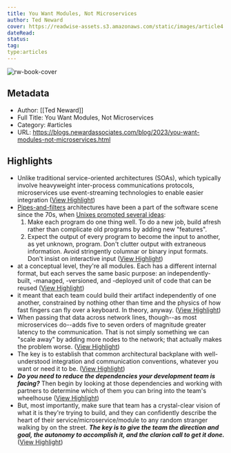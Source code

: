 ```yaml
---
title: You Want Modules, Not Microservices
author: Ted Neward
cover: https://readwise-assets.s3.amazonaws.com/static/images/article4.6bc1851654a0.png
dateRead: 
status: 
tag: 
type:articles
---
```

![rw-book-cover](https://readwise-assets.s3.amazonaws.com/static/images/article4.6bc1851654a0.png)

## Metadata
- Author: [[Ted Neward]]
- Full Title: You Want Modules, Not Microservices
- Category: #articles
- URL: https://blogs.newardassociates.com/blog/2023/you-want-modules-not-microservices.html

## Highlights
- Unlike traditional service-oriented architectures (SOAs), which typically involve heavyweight inter-process communications protocols, microservices use event-streaming technologies to enable easier integration ([View Highlight](https://read.readwise.io/read/01gnwndyj7y1sgh0wepgpba1zv))
- [Pipes-and-filters](http://blogs.newardassociates.com/patterns/behavioral/PipesAndFilters) architectures have been a part of the software scene since the 70s, when [Unixes promoted several ideas](https://en.wikipedia.org/wiki/Unix_philosophy):
  1. Make each program do one thing well. To do a new job, build afresh rather than complicate old programs by adding new "features".
  2. Expect the output of every program to become the input to another, as yet unknown, program. Don't clutter output with extraneous information. Avoid stringently columnar or binary input formats. Don't insist on interactive input ([View Highlight](https://read.readwise.io/read/01gnwnfvd86393w447fve6dx5c))
- at a conceptual level, they're all modules. Each has a different internal format, but each serves the same basic purpose: an independently-built, -managed, -versioned, and -deployed unit of code that can be reused ([View Highlight](https://read.readwise.io/read/01gnz3a6erxsxbrb4q3v6b4b9t))
- it meant that each team could build their artifact independently of one another, constrained by nothing other than time and the physics of how fast fingers can fly over a keyboard.
  In theory, anyway. ([View Highlight](https://read.readwise.io/read/01gnz3ff3g84whaxt9ma5jb9nc))
- When passing that data across network lines, though--as most microservices do--adds five to seven orders of magnitude greater latency to the communication. That is not simply something we can "scale away" by adding more nodes to the network; that actually makes the problem worse. ([View Highlight](https://read.readwise.io/read/01gnz3hc7w5p6yshrb3v5rdm3h))
- The key is to establish that common architectural backplane with well-understood integration and communication conventions, whatever you want or need it to be. ([View Highlight](https://read.readwise.io/read/01gnz3k98jpaqj4wdxb4yz2b7f))
- ***Do you need to reduce the dependencies your development team is facing?*** Then begin by looking at those dependencies and working with partners to determine which of them you can bring into the team's wheelhouse ([View Highlight](https://read.readwise.io/read/01gnz3m9s1xjyzv756kkftc3xp))
- But, most importantly, make sure that team has a crystal-clear vision of what it is they're trying to build, and they can confidently describe the heart of their service/microservice/module to any random stranger walking by on the street. ***The key is to give the team the direction and goal, the autonomy to accomplish it, and the clarion call to get it done.*** ([View Highlight](https://read.readwise.io/read/01gnz3mv84fe60w5aph3vnnp39))
